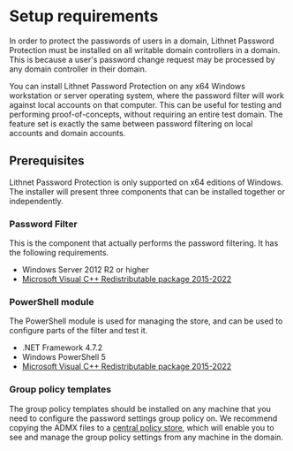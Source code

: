 # Setup requirements
In order to protect the passwords of users in a domain, Lithnet Password Protection must be installed on all writable domain controllers in a domain. This is because a user's password change request may be processed by any domain controller in their domain. 

You can install Lithnet Password Protection on any x64 Windows workstation or server operating system, where the password filter will work against local accounts on that computer. This can be useful for testing and performing proof-of-concepts, without requiring an entire test domain. The feature set is exactly the same between password filtering on local accounts and domain accounts.

## Prerequisites
Lithnet Password Protection is only supported on x64 editions of Windows. The installer will present three components that can be installed together or independently.

### Password Filter
This is the component that actually performs the password filtering. It has the following requirements.
* Windows Server 2012 R2 or higher
* [Microsoft Visual C++ Redistributable package 2015-2022](https://aka.ms/vs/17/release/vc_redist.x64.exe)

### PowerShell module
The PowerShell module is used for managing the store, and can be used to configure parts of the filter and test it.
* .NET Framework 4.7.2
* Windows PowerShell 5
* [Microsoft Visual C++ Redistributable package 2015-2022](https://aka.ms/vs/17/release/vc_redist.x64.exe)

### Group policy templates
The group policy templates should be installed on any machine that you need to configure the password settings group policy on. We recommend copying the ADMX files to a [central policy store](https://support.microsoft.com/en-au/help/3087759/how-to-create-and-manage-the-central-store-for-group-policy-administra), which will enable you to see and manage the group policy settings from any machine in the domain.

